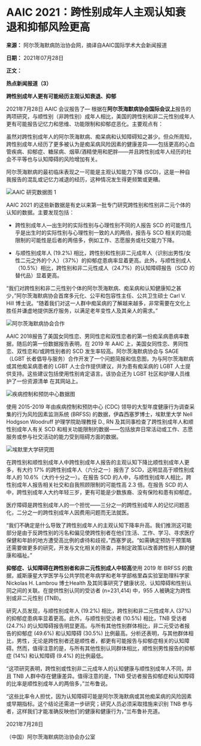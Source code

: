 # AAIC 2021：跨性别成年人主观认知衰退和抑郁风险更高

**来源：** 阿尔茨海默病防治协会网，摘译自AAIC国际学术大会新闻报道

**日期：** 2021年07月28日

**正文：**

**热点新闻报道（3）**

**跨性别成年人更有可能经历主观认知衰退、抑郁**

2021年7月28日 AAIC 会议报告了— 根据在**阿尔茨海默病协会国际会议上**报告的两项研究，与顺性别（非跨性别）成年人相比，美国的跨性别和非二元性别成年人更有可能报告记忆力和思维、功能限制和抑郁症恶化。主要观点有：

虽然对跨性别成年人的阿尔茨海默病、痴呆病和认知障碍知之甚少。但众所周知，跨性别成年人经历了更多被认为是痴呆病风险因素的健康差异——包括更高的心血管疾病、抑郁症、糖尿病、烟草/酒精使用和肥胖——并且跨性别成年人经历的社会不平等也与认知障碍的风险增加有关。

阿尔茨海默病的最初临床表现之一可能是主观认知能力下降 (SCD)，这是一种自我报告的混乱或记忆力减退的经历，这种情况发生得更频繁或更糟。

![AAIC 研究数据图 1](/picture/0/0b552e14ad6649eab0a088c296929b2a.png)

AAIC 2021 的这些新数据是有史以来第一批专门研究跨性别和性别非二元个体的认知的数据。主要发现包括：

*   跨性别成年人—出生时的实际性别与心理性别不同的人报告 SCD 的可能性几乎是出生时的实际性别与心理性别一致的人的两倍，报告与 SCD 相关的功能限制的可能性是后者的两倍多，例如工作、志愿服务或社交能力下降。

*   与顺性别成年人 (19.2%) 相比，跨性别和性别非二元成年人（识别出男性/女性二元之外的个人）（37%）的抑郁症患病率显着更高。此外，与顺性别成人（10.5%）相比，跨性别和非二元性成人（24.7%）的认知障碍报告（SCD 的替代品）显着更高。

“我们对跨性别和非二元性别个体的阿尔茨海默病、痴呆病和认知健康知之甚少，”阿尔茨海默病协会首席多元化、公平和包容性主任、公共卫生硕士 Carl V. Hill 博士说。“随着我们对这一人群中痴呆病的了解越来越多，非常需要在文化上胜任并谦虚地提供医疗服务，以满足老年变性人及其亲人的需求。”

![阿尔茨海默病协会合作](/picture/0/cd4f8e251f014945b7e2d00115dd332a.png)

AAIC 2018报告了美国女同性恋、男同性恋和双性恋者的第一份痴呆病患病率数据，随后的第一份数据报告表明，在 2019 年 AAIC 上，美国女同性恋、男同性恋、双性恋和/或跨性别者的 SCD 发生率较高。阿尔茨海默病协会与 SAGE（LGBT 长者倡导与服务）合作开发了一个问题简报和信息图，为与阿尔茨海默病或其他痴呆病患者的 LGBT 人士合作提供建议，并为患有痴呆病的 LGBT 人士提供支持。这些建议包括使用性别肯定语言。该协会还为 LGBT 社区和护理人员维护了一份资源清单 在其网站上。

![疾病控制和预防中心数据图](/picture/0/b40e9336c8ca45fe8ef189c3e82ad574.png)

使用 2015-2019 年由疾病控制和预防中心 (CDC) 领导的大型年度健康行为调查采集的行为风险因素监测系统 (BRFSS) 的数据，伊森西塞罗博士，埃默里大学 Nell Hodgson Woodruff 护理学院助理教授 D., RN 及其同事检查了跨性别成年人和顺性别成年人有关 SCD 和相关功能限制的数据——包括放弃日常活动或工作、志愿服务或参与社交活动的能力受到阻碍方面的数据。

![埃默里大学研究图](/picture/0/6eec47342db64f1a88a7bb6f10ef01a7.png)

在跨性别和顺性别成年人中跨性别成年人报告的主观认知下降比顺性别成年人更多，有大约 17% 的跨性别成年人（六分之一）报告了 SCD，这明显高于顺性别成年人的 10.6%（大约十分之一）。在报告 SCD 的人中，与顺性别成年人相比，跨性别成年人报告相关社交和自我照顾限制的可能性高 2.3 倍。在报告 SCD 的人中，跨性别成年人大约年轻三岁，更有可能是少数族裔、没有保险和患有抑郁症。

医疗障碍是跨性别成年人的一个担忧——三分之一的跨性别成年人的记忆问题恶化，二分之一的跨性别成年人因费用问题而无法就医。

“我们不确定是什么导致了跨性别成年人的主观认知下降率升高。我们推测这可能部分是由于反跨性别的污名和偏见使跨性别者在他们生活、工作、学习、寻求医疗保健和年龄的地方遭受高比例的虐待和歧视，”西塞罗说。“如需确定预防干预策略还需要做更多的研究，开发与文化相关的筛查，并制定政策以改善跨性别人群的健康和福祉。”

**抑郁症、认知障碍在跨性别者和非二元性别成人中较高**使用 2019 年 BRFSS 的数据，威斯康星大学医学与公共学院老年病学和老年学部格里森实验室助理科学家 Nickolas H. Lambrou 博士Health 及其同事研究了健康状况、认知障碍和性别认同之间的关联。在提供性别认同的受访者 (n=231,414) 中，955 人被确定为跨性别或非二元性别 (TNB)。

研究人员发现，与顺性别成年人 (19.2%) 相比，跨性别和非二元性成年人 (37%) 的抑郁症患病率显着更高。此外，与顺性别受访者 (10.5%) 相比，TNB 受访者 (24.7%) 的认知障碍报告明显更高。与所有其他性别群体相比，非二元受访者报告的抑郁症 (49.6%) 和认知障碍 (30.5%) 比例最高。分析还表明，与其他群体相比，男性，无论是跨性别者还是顺性者，都更有可能报告与抑郁症相关的认知障碍。然而，值得注意的是，与所有其他性别认同群体相比，顺性别男性报告的抑郁症 (14%) 和认知障碍 (9.4%) 的比例最低。

“这项研究表明，跨性别或性别非二元成年人的认知健康与顺性别成年人不同，并且 TNB 人群中存在健康差异。值得注意的是，TNB 受访者报告抑郁症和认知障碍的比率是顺性别成年人的两倍多，”兰布鲁说。

“这些比率令人担忧，因为认知障碍可能是阿尔茨海默病或其他痴呆病的风险因素或早期指标。这个结论还需进一步研究；研究人员必须采取措施来识别 TNB 参与者，这样我们才能准确反映他们的健康和健康行为，”兰布鲁补充道。

2021年7月28日

（中国）阿尔茨海默病防治协会办公室
